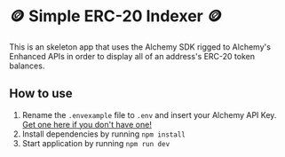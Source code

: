# 🪙 Simple ERC-20 Indexer 🪙

This is an skeleton app that uses the Alchemy SDK rigged to Alchemy's Enhanced APIs in order to display all of an address's ERC-20 token balances.

## How to use

1. Rename the `.envexample` file to `.env` and insert your Alchemy API Key. [Get one here if you don't have one!](http://alchemy.com)
2. Install dependencies by running `npm install`
3. Start application by running `npm run dev`
